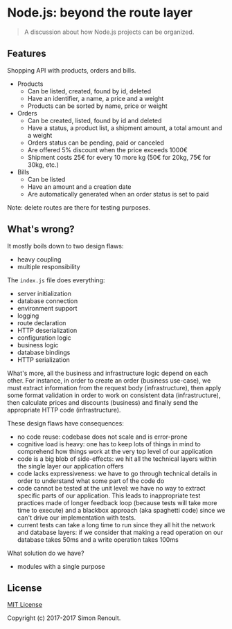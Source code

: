 # Node.js: beyond the route layer

> A discussion about how Node.js projects can be organized.


## Features

Shopping API with products, orders and bills.
* Products
  * Can be listed, created, found by id, deleted
  * Have an identifier, a name, a price and a weight
  * Products can be sorted by name, price or weight
* Orders
  * Can be created, listed, found by id and deleted
  * Have a status, a product list, a shipment amount, a total amount and a weight
  * Orders status can be pending, paid or canceled
  * Are offered 5% discount when the price exceeds 1000€
  * Shipment costs 25€ for every 10 more kg (50€ for 20kg, 75€ for 30kg, etc.)
* Bills
  * Can be listed
  * Have an amount and a creation date
  * Are automatically generated when an order status is set to paid

Note: delete routes are there for testing purposes.

## What's wrong?

It mostly boils down to two design flaws:
  * heavy coupling
  * multiple responsibility

The `index.js` file does everything:
  * server initialization
  * database connection
  * environment support
  * logging
  * route declaration
  * HTTP deserialization
  * configuration logic
  * business logic
  * database bindings
  * HTTP serialization
  
What's more, all the business and infrastructure logic depend on each other. For instance, in order to create an order (business use-case), we must extract information from the request body (infrastructure), then apply some format validation in order to work on consistent data (infrastructure), then calculate prices and discounts (business) and finally send the appropriate HTTP code (infrastructure).
  
These design flaws have consequences:
  * no code reuse: codebase does not scale and is error-prone
  * cognitive load is heavy: one has to keep lots of things in mind to comprehend how things work at the very top level of our application
  * code is a big blob of side-effects: we hit all the technical layers within the single layer our application offers
  * code lacks expressiveness: we have to go through technical details in order to understand what some part of the code do
  * code cannot be tested at the unit level: we have no way to extract specific parts of our application. This leads to inappropriate test practices made of longer feedback loop (because tests will take more time to execute) and a blackbox approach (aka spaghetti code) since we can't drive our implementation with tests.
  * current tests can take a long time to run since they all hit the network and database layers: if we consider that making a read operation on our database takes 50ms and a write operation takes 100ms
  
What solution do we have?
  * modules with a single purpose
    
  
## License

[MIT License](https://opensource.org/licenses/MIT)

Copyright (c) 2017-2017 Simon Renoult.
